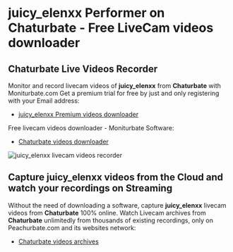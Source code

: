 # juicy_elenxx Performer on Chaturbate - Free LiveCam videos downloader

## Chaturbate Live Videos Recorder

Monitor and record livecam videos of **juicy_elenxx** from **Chaturbate** with Moniturbate.com
Get a premium trial for free by just and only registering with your Email address:
* [juicy_elenxx Premium videos downloader](https://moniturbate.com/request-demo-licence-key.html)

Free livecam videos downloader - Moniturbate Software:
* [Chaturbate videos downloader](https://moniturbate.com/moniturbate-download-software.html)

![juicy_elenxx livecam videos recorder](https://peachurnet.com/templates/moniturbate-software.png)


## Capture juicy_elenxx videos from the Cloud and watch your recordings on Streaming

Without the need of downloading a software, capture **juicy_elenxx** livecam videos from **Chaturbate** 100% online.
Watch Livecam archives from **Chaturbate** unlimitedly from thousands of existing recordings, only on Peachurbate.com and its websites network:
* [Chaturbate videos archives](https://peachurnet.com/)